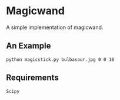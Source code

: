 # Magicwand
A simple implementation of magicwand.

## An Example
`python magicstick.py bulbasaur.jpg 0 0 10`

## Requirements
`Scipy`
